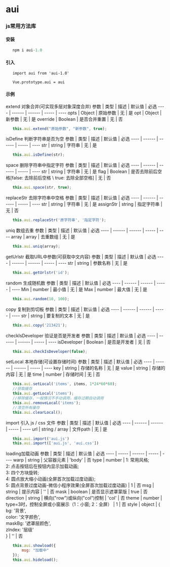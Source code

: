 # aui

### js常用方法库

#### 安装

```javascript
   npm i aui-1.0
```

#### 引入
   
   ```javascrilt
      import aui from 'aui-1.0'
       
      Vue.prototype.aui = aui
   ```

#### 示例

extend 对象合并(可实现多层对象深度合并)
   参数  |  类型  |  描述  | 默认值 | 必选
   ----  | ------ | ------ | ----- | ----
   opts  | Object | 原始参数 | 无 | 是
   opt  | Object | 新参数 | 无 | 是
   override  | Boolean | 是否合并重置 | 无 | 否
   ```javascript
      this.aui.extend("原始参数", "新参数", true);
   ```



isDefine 判断字符串是否为空
   参数  |  类型  |  描述  | 默认值 | 必选
   ----  | ------ | ------ | ----- | ----
   str  | string | 字符串 | 无 | 是
   ```javascript
      this.aui.isDefine(str);
   ```


space 删除字符串中指定字符
   参数  |  类型  |  描述  | 默认值 | 必选
   ----  | ------ | ------ | ----- | ----
   str  | string | 字符串 | 无 | 是
   flag  | Boolean | 是否去除前后空格[false: 去除前后空格 \ true: 去除全部空格] | 无 | 否
   ```javascript
      this.aui.space(str, true);
   ```


replaceStr 去除字符串中空格
      参数  |  类型  |  描述  | 默认值 | 必选
      ----  | ------ | ------ | ----- | ----
      str  | string | 字符串 | 无 | 是
      assignStr  | string | 指定字符串 | 无 | 否
   ```javascript
      this.aui.replaceStr('原字符串', '指定字符');
   ```


uniq 数组去重
   参数  |  类型  |  描述  | 默认值 | 必选
   ----  | ------ | ------ | ----- | ----
   array  | array | 去重数组 | 无 | 是
   ```javascript
      this.aui.uniq(array);
   ```


getUrlstr 截取URL中参数(可获取中文内容)
   参数  |  类型  |  描述  | 默认值 | 必选
   ----  | ------ | ------ | ----- | ----
   str  | string | 参数名称 | 无 | 是
   ```javascript
      this.aui.getUrlstr('id');
   ```


random 生成随机数
   参数  |  类型  |  描述  | 默认值 | 必选
   ----  | ------ | ------ | ----- | ----
   Min  | number | 最小值 | 无 | 是
   Max  | number | 最大值 | 无 | 是
   ```javascript
      this.aui.random(10, 100);
   ```


copy 复制到剪切板
   参数  |  类型  |  描述  | 默认值 | 必选
   ----  | ------ | ------ | ----- | ----
   str  | string | 要复制的文本 | 无 | 是
   ```javascript
      this.aui.copy('213421');
   ```


checkIsDeveloper 验证是否是开发者
   参数  |  类型  |  描述  | 默认值 | 必选
   ----  | ------ | ------ | ----- | ----
   isDeveloper  | Boolean | 是否是开发者 | 无 | 否
   ```javascript
      this.aui.checkIsDeveloper(false);
   ```


setLocal 本地存储(可设置存储时间)
   参数  |  类型  |  描述  | 默认值 | 必选
   ----  | ------ | ------ | ----- | ----
   key  | string | 存储的名称 | 无 | 是
   value | string | 存储的内容 | 无 | 是
   time | number | 存储时间 | 无 | 否
   ```javascript
      this.aui.setLocal('items', items, 1*24*60*60);
      //获取缓存
      this.aui.getLocal('items');
      //移除缓存，一般情况不手动调用，缓存过期自动调用
      this.aui.removeLocal('items');
      //清空所有缓存
      this.aui.clearLocal();
   ```


import 引入 js / css 文件
   参数  |  类型  |  描述  | 默认值 | 必选
   ----  | ------ | ------ | ----- | ----
   url  | string / array | 文件path | 无 | 是
   ```javascript
      this.aui.import('aui.js')
      this.aui.import(['aui.js', 'aui.css'])
   ```


loading加载动画
   参数  |  类型  |  描述  | 默认值 | 必选
   ---- | ----- | ------ | ----- | ----
   warp  | string | 父容器元素 | 'body' | 否
   type  | number | 1: 常用风格;</br> 2: 点击按钮后在按钮内显示加载动画;</br> 3: 四个方块旋转;</br> 4: 圆点放大缩小动画(全屏首次加载过度动画); </br>5: 圆点背景过度动画-微信小程序效果(全屏首次加载过度动画) | 1 | 否
   msg  | string | 提示内容 | '' | 否
   mask  | boolean | 是否显示遮罩蒙版 | true | 否
   direction  | string | 横向("row")或纵向("col")控制 | 'col' | 否
   theme  | number | type=3时，控制全屏或小窗展示（1：小窗; 2：全屏） | 1 | 否
   style  | object | {</br>    bg: '背景',</br>  color: '文字颜色', </br>    maskBg: '遮罩层颜色', </br>  zIndex: '层级'</br>} | '' | 否

   ```javascript
      this.aui.showload({
          msg: "加载中"
      });
      this.aui.hideload();
   ```